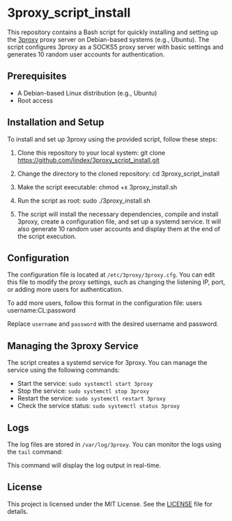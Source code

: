 # 3proxy_script_install

This repository contains a Bash script for quickly installing and setting up the [3proxy](https://github.com/z3APA3A/3proxy) proxy server on Debian-based systems (e.g., Ubuntu). The script configures 3proxy as a SOCKS5 proxy server with basic settings and generates 10 random user accounts for authentication.

## Prerequisites

- A Debian-based Linux distribution (e.g., Ubuntu)
- Root access

## Installation and Setup

To install and set up 3proxy using the provided script, follow these steps:

1. Clone this repository to your local system:
git clone https://github.com/lindex/3proxy_script_install.git

2. Change the directory to the cloned repository:
cd 3proxy_script_install

3. Make the script executable:
chmod +x 3proxy_install.sh

4. Run the script as root:
sudo ./3proxy_install.sh

5. The script will install the necessary dependencies, compile and install 3proxy, create a configuration file, and set up a systemd service. It will also generate 10 random user accounts and display them at the end of the script execution.
## Configuration

The configuration file is located at `/etc/3proxy/3proxy.cfg`. You can edit this file to modify the proxy settings, such as changing the listening IP, port, or adding more users for authentication.

To add more users, follow this format in the configuration file:
users username:CL:password

Replace `username` and `password` with the desired username and password.

## Managing the 3proxy Service

The script creates a systemd service for 3proxy. You can manage the service using the following commands:

- Start the service: `sudo systemctl start 3proxy`
- Stop the service: `sudo systemctl stop 3proxy`
- Restart the service: `sudo systemctl restart 3proxy`
- Check the service status: `sudo systemctl status 3proxy`

## Logs

The log files are stored in `/var/log/3proxy`. You can monitor the logs using the `tail` command:


This command will display the log output in real-time.

## License

This project is licensed under the MIT License. See the [LICENSE](LICENSE) file for details.
